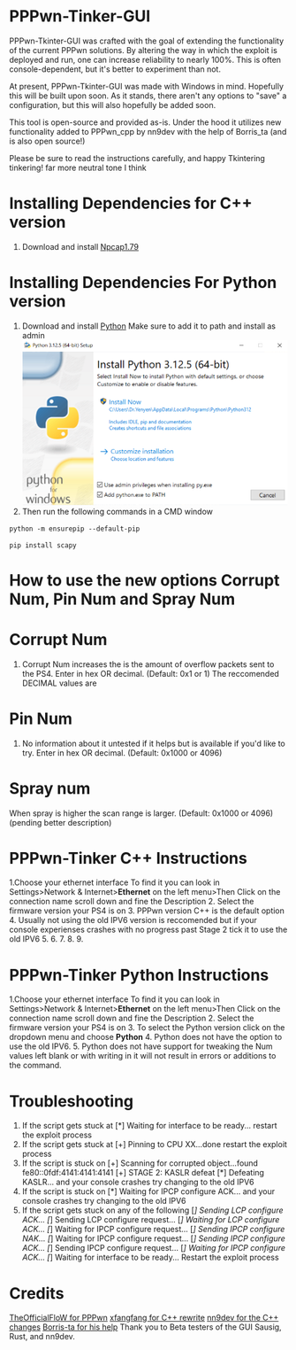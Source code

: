 # PPPwn-Tinker-GUI
PPPwn-Tkinter-GUI was crafted with the goal of extending the functionality of the current PPPwn solutions. By altering the way in which the exploit is deployed and run, one can increase reliability to nearly 100%. This is often console-dependent, but it's better to experiment than not.

At present, PPPwn-Tkinter-GUI was made with Windows in mind. Hopefully this will be built upon soon. As it stands, there aren't any options to "save" a configuration, but this will also hopefully be added soon.

This tool is open-source and provided as-is. Under the hood it utilizes new functionality added to PPPwn_cpp by nn9dev with the help of Borris_ta (and is also open source!) 

Please be sure to read the instructions carefully, and happy Tkintering tinkering!
far more neutral tone I think

# Installing Dependencies for C++ version
1. Download and install [Npcap1.79](https://npcap.com/#download)    
# Installing Dependencies For Python version
1. Download and install [Python](https://www.python.org/downloads/)
Make sure to add it to path and install as admin           
![-](python.PNG)         
2. Then run the following commands in a CMD window        
```   
python -m ensurepip --default-pip
```    
```
pip install scapy
```    


# How to use the new options Corrupt Num, Pin Num and Spray Num
# Corrupt Num
1. Corrupt Num increases the is the amount of overflow packets sent to the PS4. Enter in hex OR decimal. (Default: 0x1 or 1)
The reccomended DECIMAL values are 
# Pin Num 
1. No information about it untested if it helps but is available if you'd like to try. Enter in hex OR decimal. (Default: 0x1000 or 4096)
# Spray num
When spray is higher the scan range is larger. (Default: 0x1000 or 4096)(pending better description)

# PPPwn-Tinker C++ Instructions    
1.Choose your ethernet interface 
To find it you can look in 
Settings>Network & Internet>**Ethernet** on the left menu>Then Click on the connection name scroll down and fine the Description
2. Select the firmware version your PS4 is on 
3. PPPwn version C++ is the default option
4. Usually not using the old IPV6 version is reccomended but if your console experienses crashes with no progress past Stage 2 tick it to use the old IPV6
5.
6.
7.
8.
9.


# PPPwn-Tinker Python Instructions    
1.Choose your ethernet interface 
To find it you can look in 
Settings>Network & Internet>**Ethernet** on the left menu>Then Click on the connection name scroll down and fine the Description
2. Select the firmware version your PS4 is on
3. To select the Python version click on the dropdown menu and choose **Python**
4. Python does not have the option to use the old IPV6.
5. Python does not have support for tweaking the Num values left blank or with writing in it will not result in errors or additions to the command.


# Troubleshooting 
1. If the script gets stuck at [*] Waiting for interface to be ready... restart the exploit process
2. If the script gets stuck at [+] Pinning to CPU XX...done restart the exploit process
3. If the script is stuck on 
[+] Scanning for corrupted object...found fe80::0fdf:4141:4141:4141
[+] STAGE 2: KASLR defeat
[*] Defeating KASLR...
and your console crashes try changing to the old IPV6
4. If the script is stuck on [*] Waiting for IPCP configure ACK... and your console crashes try changing to the old IPV6
5. If the script gets stuck on any of the following 
[*] Sending LCP configure ACK...
[*] Sending LCP configure request...
[*] Waiting for LCP configure ACK...
[*] Waiting for IPCP configure request...
[*] Sending IPCP configure NAK...
[*] Waiting for IPCP configure request...
[*] Sending IPCP configure ACK...
[*] Sending IPCP configure request...
[*] Waiting for IPCP configure ACK...
[*] Waiting for interface to be ready...
 Restart the exploit process

# Credits 
[TheOfficialFloW for PPPwn](https://github.com/TheOfficialFloW/PPPwn)
[xfangfang for C++ rewrite](https://github.com/xfangfang/PPPwn_cpp?tab=readme-ov-file)
[nn9dev for the C++ changes](https://github.com/nn9dev/PPPwn_cpp/releases/tag/1.1-b1)
[Borris-ta for his help](https://github.com/Borris-ta)
Thank you to Beta testers of the GUI Sausig, Rust, and nn9dev. 